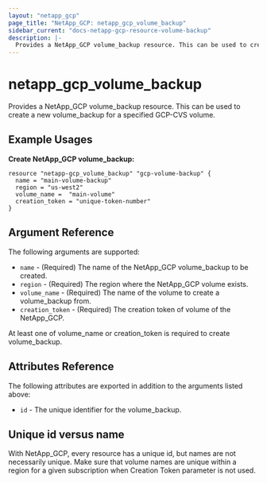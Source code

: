 ```yaml
---
layout: "netapp_gcp"
page_title: "NetApp_GCP: netapp_gcp_volume_backup"
sidebar_current: "docs-netapp-gcp-resource-volume-backup"
description: |-
  Provides a NetApp_GCP volume_backup resource. This can be used to create a new volume_backup for required volume on the CVS for GCP.
---
```


# netapp_gcp\_volume_backup

Provides a NetApp_GCP volume_backup resource. This can be used to create a new volume_backup for a specified GCP-CVS volume.

## Example Usages

**Create NetApp_GCP volume_backup:**

```
resource "netapp-gcp_volume_backup" "gcp-volume-backup" {
  name = "main-volume-backup"
  region = "us-west2"
  volume_name =  "main-volume"
  creation_token = "unique-token-number"
}
```

## Argument Reference

The following arguments are supported:

* `name` - (Required) The name of the NetApp_GCP volume_backup to be created.
* `region` - (Required) The region where the NetApp_GCP volume exists.
* `volume_name` - (Required) The name of the volume to create a volume_backup from.
* `creation_token` - (Required) The creation token of volume of the NetApp_GCP.

 At least one of volume_name or creation_token is required to create volume_backup.

## Attributes Reference

The following attributes are exported in addition to the arguments listed above:

* `id` - The unique identifier for the volume_backup.

## Unique id versus name

With NetApp_GCP, every resource has a unique id, but names are not necessarily unique. Make sure that volume names are unique within a region for a given subscription when Creation Token parameter is not used.
